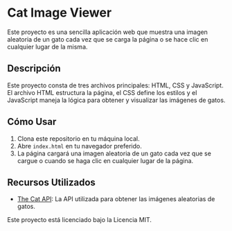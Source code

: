 
  <h1>Cat Image Viewer</h1>

  <p>Este proyecto es una sencilla aplicación web que muestra una imagen aleatoria de un gato cada vez que se carga la página o se hace clic en cualquier lugar de la misma.</p>

  <h2>Descripción</h2>

  <p>Este proyecto consta de tres archivos principales: HTML, CSS y JavaScript. El archivo HTML estructura la página, el CSS define los estilos y el JavaScript maneja la lógica para obtener y visualizar las imágenes de gatos.</p>

  <h2>Cómo Usar</h2>

  <ol>
    <li>Clona este repositorio en tu máquina local.</li>
    <li>Abre <code>index.html</code> en tu navegador preferido.</li>
    <li>La página cargará una imagen aleatoria de un gato cada vez que se cargue o cuando se haga clic en cualquier lugar de la página.</li>
  </ol>

  <h2>Recursos Utilizados</h2>

  <ul>
    <li><a href="https://thecatapi.com/">The Cat API</a>: La API utilizada para obtener las imágenes aleatorias de gatos.</li>
  </ul>

  

  <p>Este proyecto está licenciado bajo la Licencia MIT.</p>
